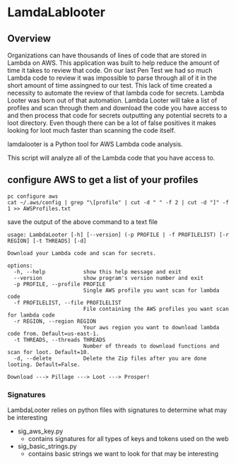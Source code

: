 # LamdaLablooter

## Overview
Organizations can have thousands of lines of code that are stored in Lambda on AWS.  This application was built to help reduce the amount of time it takes to review that code.  On our last Pen Test we had so much Lambda code to review it was impossible to parse through all of it in the short amount of time assingned to our test.  This lack of time created a necessity to automate the review of that lambda code for secrets.  Lambda Looter was born out of that automation.  Lambda Looter will take a list of profiles and scan through them and download the code you have access to and then process that code for secrets outputting any potential secrets to a loot directory.  Even though there can be a lot of false positives it makes looking for loot much faster than scanning the code itself.

lamdalooter is a Python tool for AWS Lambda code analysis.

This script will analyze all of the Lambda code that you have access to.

## configure AWS to get a list of your profiles
```
pc configure aws
cat ~/.aws/config | grep "\[profile" | cut -d " " -f 2 | cut -d "]" -f 1 >> AWSProfiles.txt
```
save the output of the above command to a text file

```
usage: LambdaLooter [-h] [--version] (-p PROFILE | -f PROFILELIST) [-r REGION] [-t THREADS] [-d]

Download your Lambda code and scan for secrets.

options:
  -h, --help            show this help message and exit
  --version             show program's version number and exit
  -p PROFILE, --profile PROFILE
                        Single AWS profile you want scan for lambda code
  -f PROFILELIST, --file PROFILELIST
                        File containing the AWS profiles you want scan for lambda code
  -r REGION, --region REGION
                        Your aws region you want to download lambda code from. Default=us-east-1.
  -t THREADS, --threads THREADS
                        Number of threads to download functions and scan for loot. Default=10.
  -d, --delete          Delete the Zip files after you are done looting. Default=False.

Download ---> Pillage ---> Loot ---> Prosper!
```
### Signatures
LambdaLooter relies on python files with signatures to determine what may be interesting
* sig_aws_key.py
    * contains signatures for all types of keys and tokens used on the web
* sig_basic_strings.py
    * contains basic strings we want to look for that may be interesting



